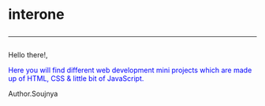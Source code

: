 # interone <hr>
Hello there!,<br>
<p style="color:blue;">Here you will find different web development mini projects which are made up of HTML, CSS & little bit of JavaScript.<br></p>
Author.Soujnya
